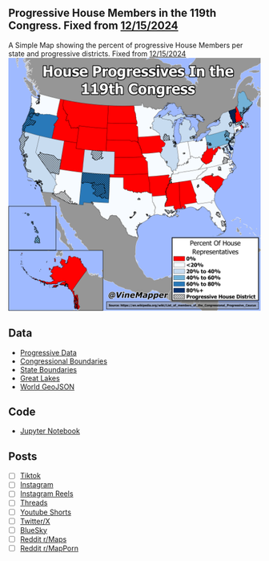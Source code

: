 ## Progressive House Members in the 119th Congress. Fixed from [12/15/2024](../Progressives_Per_State_119th_Congress/)
A Simple Map showing the percent of progressive House Members per state and progressive districts. Fixed from [12/15/2024](../Progressives_Per_State_119th_Congress/)
![Map](Progressives_Per_State_119th_Congress_Fixed.png)

## Data
* [Progressive Data](https://en.wikipedia.org/wiki/Congressional_Progressive_Caucus)
* [Congressional Boundaries](https://www.census.gov/geographies/mapping-files/time-series/geo/tiger-geopackage-file.html)
* [State Boundaries](https://www.census.gov/geographies/mapping-files/time-series/geo/carto-boundary-file.html)
* [Great Lakes](https://usicecenter.gov/Products/GreatLakesData)
* [World GeoJSON](https://public.opendatasoft.com/explore/dataset/world-administrative-boundaries/export/?flg=en-us)


## Code
* [Jupyter Notebook](FormatData.ipynb)

## Posts
- [ ] [Tiktok]()
- [ ] [Instagram]()
- [ ] [Instagram Reels]()
- [ ] [Threads]()
- [ ] [Youtube Shorts]()
- [ ] [Twitter/X]()
- [ ] [BlueSky]()
- [ ] [Reddit r/Maps]()
- [ ] [Reddit r/MapPorn]()

